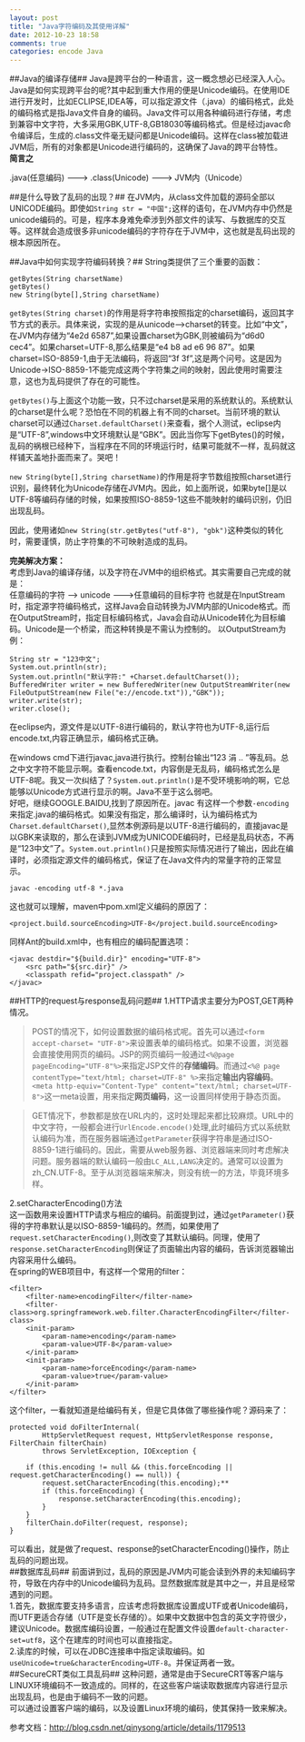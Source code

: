 ```yaml
---
layout: post
title: "Java字符编码及其使用详解"
date: 2012-10-23 18:58
comments: true
categories: encode Java
---
```

##Java的编译存储##
Java是跨平台的一种语言，这一概念想必已经深入人心。Java是如何实现跨平台的呢?其中起到重大作用的便是Unicode编码。在使用IDE进行开发时，比如ECLIPSE,IDEA等，可以指定源文件（.java）的编码格式，此处的编码格式是指Java文件自身的编码。Java文件可以用各种编码进行存储，考虑到兼容中文字符，大多采用GBK,UTF-8,GB18030等编码格式。但是经过javac命令编译后，生成的.class文件毫无疑问都是Unicode编码。这样在class被加载进JVM后，所有的对象都是Unicode进行编码的，这确保了Java的跨平台特性。  
**简言之**  

.java(任意编码) ---> .class(Unicode) ---> JVM内（Unicode）   

<!--more-->

##是什么导致了乱码的出现？##
在JVM内，从class文件加载的源码全部以UNICODE编码。即使如`String str = "中国";`这样的语句，在JVM内存中仍然是unicode编码的。可是，程序本身难免牵涉到外部文件的读写、与数据库的交互等。这样就会造成很多非unicode编码的字符存在于JVM中，这也就是乱码出现的根本原因所在。

##Java中如何实现字符编码转换？##
String类提供了三个重要的函数：   

	getBytes(String charsetName)
	getBytes()
	new String(byte[],String charsetName)
`getBytes(String charset)`的作用是将字符串按照指定的charset编码，返回其字节方式的表示。具体来说，实现的是从unicode-->charset的转变。比如“中文”，在JVM内存储为“4e2d 6587”,如果设置charset为GBK,则被编码为“d6d0 cec4”。如果charset=UTF-8,那么结果是“e4 b8 ad e6 96 87”。如果charset=ISO-8859-1,由于无法编码，将返回“3f 3f”,这是两个问号。这是因为Unicode->ISO-8859-1不能完成这两个字符集之间的映射，因此使用时需要注意，这也为乱码提供了存在的可能性。    

`getBytes()`与上面这个功能一致，只不过charset是采用的系统默认的。系统默认的charset是什么呢？恐怕在不同的机器上有不同的charset。当前环境的默认charset可以通过`Charset.defaultCharset()`来查看，据个人测试，eclipse内是“UTF-8”,windows中文环境默认是“GBK”。因此当你写下getBytes()的时候，乱码的祸根已经种下，当程序在不同的环境运行时，结果可能就不一样，乱码就这样铺天盖地扑面而来了。哭吧！     
 
`new String(byte[],String charsetName)`的作用是将字节数组按照charset进行识别，最终转化为Unicode存储在JVM内。因此，如上面所说，如果byte[]是以UTF-8等编码存储的时候，如果按照ISO-8859-1这些不能映射的编码识别，仍旧出现乱码。   

因此，使用诸如`new String(str.getBytes("utf-8"), "gbk")`这种类似的转化时，需要谨慎，防止字符集的不可映射造成的乱码。   

**完美解决方案：**   
考虑到Java的编译存储，以及字符在JVM中的组织格式。其实需要自己完成的就是：   
任意编码的字符 --> unicode --->任意编码的目标字符
也就是在InputStream时，指定源字符编码格式，这样Java会自动转换为JVM内部的Unicode格式。而在OutputStream时，指定目标编码格式，Java会自动从Unicode转化为目标编码。Unicode是一个桥梁，而这种转换是不需认为控制的。
以OutputStream为例：  
 
	String str = "123中文";
	System.out.println(str);
	System.out.println("默认字符:" +Charset.defaultCharset());
	BufferedWriter writer = new BufferedWriter(new OutputStreamWriter(new FileOutputStream(new File("e://encode.txt")),"GBK"));
	writer.write(str);
	writer.close();
在eclipse内，源文件是以UTF-8进行编码的，默认字符也为UTF-8,运行后encode.txt,内容正确显示，编码格式正确。  

在windows cmd下进行javac,java进行执行。控制台输出“123 涓  .. ”等乱码。总之中文字符不能显示啊。查看encode.txt，内容倒是无乱码，编码格式怎么是UTF-8呢。我又一次纠结了？`System.out.println()`是不受环境影响的啊，它总能够以Unicode方式进行显示的啊。Java不至于这么弱吧。   
好吧，继续GOOGLE.BAIDU,找到了原因所在。javac 有这样一个参数`-encoding`来指定.java的编码格式。如果没有指定，那么编译时，认为编码格式为`Charset.defaultCharset()`,显然本例源码是以UTF-8进行编码的，直接javac是以GBK来读取的，那么在读到JVM成为UNICODE编码时，已经是乱码状态，不再是“123中文”了。`System.out.println()`只是按照实际情况进行了输出，因此在编译时，必须指定源文件的编码格式，保证了在Java文件内的常量字符的正常显示。  

	javac -encoding utf-8 *.java    
这也就可以理解，maven中pom.xml定义编码的原因了：   

	<project.build.sourceEncoding>UTF-8</project.build.sourceEncoding>
同样Ant的build.xml中，也有相应的编码配置选项：   

	<javac destdir="${build.dir}" encoding="UTF-8">
		<src path="${src.dir}" />
		<classpath refid="project.classpath" />
	</javac>
##HTTP的request与response乱码问题##
1.HTTP请求主要分为POST,GET两种情况。  
> POST的情况下，如何设置数据的编码格式呢。首先可以通过`<form accept-charset= "UTF-8">`来设置表单的编码格式。如果不设置，浏览器会直接使用网页的编码。JSP的网页编码一般通过`<%@page pageEncoding="UTF-8"%>`来指定JSP文件的**存储编码**。而通过`<%@ page contentType="text/html; charset=UTF-8" %>`来指定**输出内容编码**。`<meta http-equiv="Content-Type" content="text/html; charset=UTF-8">`这一meta设置，用来指定**网页编码**，这一设置同样使用于静态页面。  

>GET情况下，参数都是放在URL内的，这时处理起来都比较麻烦。URL中的中文字符，一般都会进行`UrlEncode.encode()`处理,此时编码方式以系统默认编码为准，而在服务器端通过`getParameter`获得字符串是通过ISO-8859-1进行编码的。因此，需要从web服务器、浏览器端来同时考虑解决问题。服务器端的默认编码一般由`LC_ALL,LANG`决定的。通常可以设置为zh_CN.UTF-8。至于从浏览器端来解决，则没有统一的方法，毕竟环境多样。  

2.setCharacterEncoding()方法   
这一函数用来设置HTTP请求与相应的编码。前面提到过，通过`getParameter()`获得的字符串默认是以ISO-8859-1编码的。然而，如果使用了`request.setCharacterEncoding()`,则改变了其默认编码。同理，使用了`response.setCharacterEncoding`则保证了页面输出内容的编码，告诉浏览器输出内容采用什么编码。   
在spring的WEB项目中，有这样一个常用的filter：   

	<filter>
		<filter-name>encodingFilter</filter-name>
		<filter-class>org.springframework.web.filter.CharacterEncodingFilter</filter-class>
		<init-param>
			<param-name>encoding</param-name>
			<param-value>UTF-8</param-value>
		</init-param>
		<init-param>
			<param-name>forceEncoding</param-name>
			<param-value>true</param-value>
		</init-param>
	</filter>
这个filter，一看就知道是给编码有关，但是它具体做了哪些操作呢？源码来了：   

	protected void doFilterInternal(
			HttpServletRequest request, HttpServletResponse response, FilterChain filterChain)
			throws ServletException, IOException {

		if (this.encoding != null && (this.forceEncoding || request.getCharacterEncoding() == null)) {
			request.setCharacterEncoding(this.encoding);**
			if (this.forceEncoding) {
				response.setCharacterEncoding(this.encoding);
			}
		}
		filterChain.doFilter(request, response);
	}
可以看出，就是做了request、response的setCharacterEncoding()操作，防止乱码的问题出现。   
##数据库乱码##
前面讲到过，乱码的原因是JVM内可能会读到外界的未知编码字符，导致在内存中的Unicode编码为乱码。显然数据库就是其中之一，并且是经常遇到的问题。  
1.首先，数据库要支持多语言，应该考虑将数据库设置成UTF或者Unicode编码，而UTF更适合存储（UTF是变长存储的）。如果中文数据中包含的英文字符很少，建议Unicode。数据库编码设置，一般通过在配置文件设置`default-character-set=utf8`，这个在建库的时间也可以直接指定。   
2.读库的时候，可以在JDBC连接串中指定读取编码。如`useUnicode=true&characterEncoding=UTF-8`。并保证两者一致。		
##SecureCRT类似工具乱码##
这种问题，通常是由于SecureCRT等客户端与LINUX环境编码不一致造成的。同样的，在这些客户端读取数据库内容进行显示出现乱码，也是由于编码不一致的问题。   
可以通过设置客户端的编码，以及设置Linux环境的编码，使其保持一致来解决。

参考文档：<http://blog.csdn.net/qinysong/article/details/1179513>
